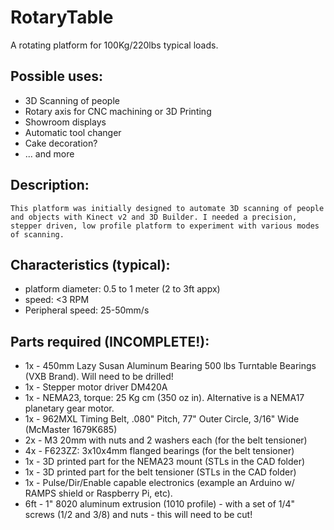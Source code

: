 # RotaryTable

A rotating platform for 100Kg/220lbs typical loads.

Possible uses:
--------------
- 3D Scanning of people
- Rotary axis for CNC machining or 3D Printing
- Showroom displays
- Automatic tool changer
- Cake decoration?
- ... and more

Description:
------------
    This platform was initially designed to automate 3D scanning of people and objects with Kinect v2 and 3D Builder. I needed a precision, stepper driven, low profile platform to experiment with various modes of scanning. 

Characteristics (typical):
--------------------------
- platform diameter: 0.5 to 1 meter (2 to 3ft appx) 
- speed: <3 RPM
- Peripheral speed: 25-50mm/s

Parts required (INCOMPLETE!):
-----------------------------
- 1x - 450mm Lazy Susan Aluminum Bearing 500 lbs Turntable Bearings (VXB Brand). Will need to be drilled!
- 1x - Stepper motor driver DM420A 
- 1x - NEMA23, torque: 25 Kg cm (350 oz in). Alternative is a NEMA17 planetary gear motor.
- 1x - 962MXL Timing Belt, .080" Pitch, 77" Outer Circle, 3/16" Wide (McMaster 1679K685) 
- 2x - M3 20mm with nuts and 2 washers each (for the belt tensioner)
- 4x - F623ZZ: 3x10x4mm flanged bearings (for the belt tensioner)
- 1x - 3D printed part for the NEMA23 mount (STLs in the CAD folder)
- 1x - 3D printed part for the belt tensioner (STLs in the CAD folder)
- 1x - Pulse/Dir/Enable capable electronics (example an Arduino w/ RAMPS shield or Raspberry Pi, etc).
- 6ft - 1" 8020 aluminum extrusion (1010 profile) - with a set of 1/4" screws (1/2 and 3/8) and nuts - this will need to be cut!



